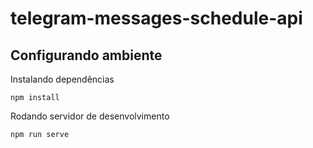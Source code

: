 # telegram-messages-schedule-api

## Configurando ambiente
Instalando dependências
```
npm install
```
Rodando servidor de desenvolvimento
```
npm run serve
```

